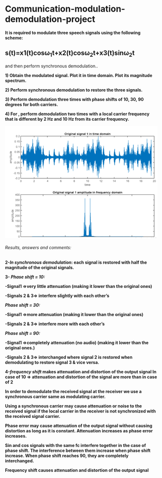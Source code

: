 # Communication-modulation-demodulation-project

**It is required to modulate three speech signals using the following scheme:**

## s(t)=x1(t)cosω<sub>1</sub>t+x2(t)cosω<sub>2</sub>t+x3(t)sinω<sub>2</sub>t

and then perform synchronous demodulation..

**1) Obtain the modulated signal. Plot it in time domain. Plot its magnitude spectrum.**

**2) Perform synchronous demodulation to restore the three signals.**

**3) Perform demodulation three times with phase shifts of 10, 30, 90 degrees for both carriers.**

**4) For , perform demodulation two times with a local carrier frequency that is different by 2 Hz and 10 Hz from its carrier frequency.**

![My Image](signals_matlab_waves/OriginalSignal1.png)

###### Results, answers and comments:

**2-_In synchronous demodulation_:
each signal is restored with half the magnitude of the original signals.**

**3- _Phase shift = 10:_**

**-Signal1 =>very little attenuation (making it lower than the original ones)**

**-Signals 2 & 3=> interfere slightly with each other’s**

 **_Phase shift = 30:_**
 
 **-Signal1 =>more attenuation (making it lower than the original ones)**
 
 **-Signals 2 & 3=> interfere more with each other’s**
 
**_Phase shift = 90:_**

**-Signal1 =>completely attenuation (no audio) (making it lower than the original ones.)**

**-Signals 2 & 3=> interchanged where signal 2 is restored when demodulating to restore signal 3 & vice versa.**

**4-_frequency shift_ makes attenuation and distortion of the output signal
In case of 10 => attenuation and distortion of the signal are more than in case of 2**

**In order to demodulate the received signal at the receiver we use a synchronous carrier same as modulating carrier.**

**Using a synchronous carrier may cause attenuation or noise to the received signal if the local carrier in the receiver is not synchronized with the received signal carrier.**

**Phase error may cause attenuation of the output signal without causing distortion as long as it is constant. Attenuation increases as phase error increases.**

**Sin and cos signals with the same fc interfere together in the case of phase shift. The interference between them increase when phase shift increase. When phase shift reaches 90, they are completely interchanged.**

**Frequency shift causes attenuation and distortion of the output signal**
